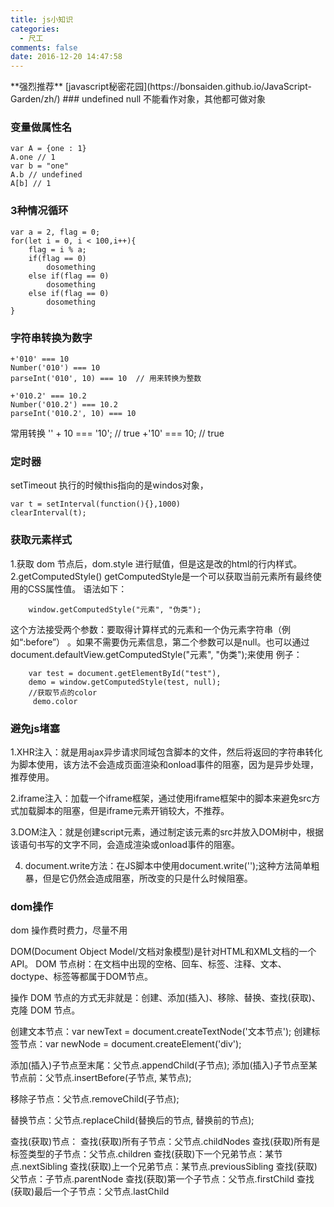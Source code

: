 ```yaml
---
title: js小知识
categories:
  - 尺工
comments: false
date: 2016-12-20 14:47:58
---
```

<p></p>
<!-- more -->
**强烈推荐**
[javascript秘密花园](https://bonsaiden.github.io/JavaScript-Garden/zh/)
### undefined null 不能看作对象，其他都可做对象

### 变量做属性名
```
var A = {one : 1}
A.one // 1
var b = "one"
A.b // undefined
A[b] // 1
```
### 3种情况循环
```
var a = 2, flag = 0;
for(let i = 0, i < 100,i++){
	flag = i % a;
	if(flag == 0)
		dosomething
	else if(flag == 0)
		dosomething
	else if(flag == 0)
		dosomething
}
```
### 字符串转换为数字
```
+'010' === 10
Number('010') === 10
parseInt('010', 10) === 10  // 用来转换为整数

+'010.2' === 10.2
Number('010.2') === 10.2
parseInt('010.2', 10) === 10
```
常用转换
'' + 10 === '10'; // true
+'10' === 10; // true
### 定时器
setTimeout 执行的时候this指向的是windos对象，
```
var t = setInterval(function(){},1000)
clearInterval(t);
```	
### 获取元素样式
1.获取 dom 节点后，dom.style 进行赋值，但是这是改的html的行内样式。
2.getComputedStyle()
getComputedStyle是一个可以获取当前元素所有最终使用的CSS属性值。
语法如下：

        window.getComputedStyle("元素", "伪类");
这个方法接受两个参数：要取得计算样式的元素和一个伪元素字符串（例如“:before”） 。如果不需要伪元素信息，第二个参数可以是null。也可以通过document.defaultView.getComputedStyle("元素", "伪类");来使用
例子：

        var test = document.getElementById("test"),
        demo = window.getComputedStyle(test, null); 
        //获取节点的color
         demo.color 
		
### 避免js堵塞
1.XHR注入：就是用ajax异步请求同域包含脚本的文件，然后将返回的字符串转化为脚本使用，该方法不会造成页面渲染和onload事件的阻塞，因为是异步处理，推荐使用。

2.iframe注入：加载一个iframe框架，通过使用iframe框架中的脚本来避免src方式加载脚本的阻塞，但是iframe元素开销较大，不推荐。

3.DOM注入：就是创建script元素，通过制定该元素的src并放入DOM树中，根据该语句书写的文字不同，会造成渲染或onload事件的阻塞。

4. document.write方法：在JS脚本中使用document.write('<script>XXX</script>');这种方法简单粗暴，但是它仍然会造成阻塞，所改变的只是什么时候阻塞。
### dom操作
dom 操作费时费力，尽量不用

DOM(Document Object Model/文档对象模型)是针对HTML和XML文档的一个API。
DOM 节点树：在文档中出现的空格、回车、标签、注释、文本、doctype、标签等都属于DOM节点。

操作 DOM 节点的方式无非就是：创建、添加(插入)、移除、替换、查找(获取)、克隆 DOM 节点。

创建文本节点：var newText = document.createTextNode('文本节点');
创建标签节点：var newNode = document.createElement('div');

添加(插入)子节点至末尾：父节点.appendChild(子节点);
添加(插入)子节点至某节点前：父节点.insertBefore(子节点, 某节点);

移除子节点：父节点.removeChild(子节点);

替换节点：父节点.replaceChild(替换后的节点, 替换前的节点);

查找(获取)节点：
查找(获取)所有子节点：父节点.childNodes
查找(获取)所有是标签类型的子节点：父节点.children
查找(获取)下一个兄弟节点：某节点.nextSibling
查找(获取)上一个兄弟节点：某节点.previousSibling
查找(获取)父节点：子节点.parentNode
查找(获取)第一个子节点：父节点.firstChild
查找(获取)最后一个子节点：父节点.lastChild